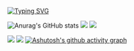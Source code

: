 <a href="https://git.io/typing-svg"><img src="https://readme-typing-svg.demolab.com?font=Fira+Code&weight=700&size=30&pause=1000&color=7349F7&width=435&lines=Hello+GitHub!;Welcome+Vistor!" alt="Typing SVG" /></a>

![Anurag's GitHub stats](https://github-readme-stats.vercel.app/api?username=winter-warm-sun&theme=tokyonight&show_icons=true)
![](https://stats.justsong.cn/api/csdn?id=qq_60856948&theme=tokyonight)
<a href="https://blog.csdn.net/qq_60856948"><img src="https://img.shields.io/static/v1?label=Blog&message=CSDN&color=red"/></a>

![](https://stats.justsong.cn/api/leetcode?username=oxi-dong&cn=true&theme=tokyonight)
![](https://stats.justsong.cn/api/nowcoder?id=910925131&theme=tokyonight)
[![Ashutosh's github activity graph](https://github-readme-activity-graph.cyclic.app/graph?username=winter-warm-sun&theme=tokyo-night)](https://github.com/ashutosh00710/github-readme-activity-graph)


